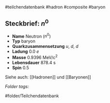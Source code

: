 #teilchendatenbank  #hadron  #composite  #baryon 
## Steckbrief: $n^0$


- **Name** Neutron ($n^0$)
- **Typ** baryon
- **Quarkzusammensetzung** $u$, $d$, $d$
- **Ladung** 0.0 $e$
- **Masse** 0.9396 MeV/c$^2$
- **Lebensdauer** $878.4$ s
- **Spin** 0.5



Siehe auch:  [[Hadronen]] und [[Baryonen]]




 *Folder tags:*

#folder/Teilchendatenbank